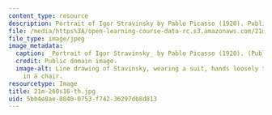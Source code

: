 ```yaml
---
content_type: resource
description: Portrait of Igor Stravinsky by Pablo Picasso (1920). Public domain image.
file: /media/https%3A/open-learning-course-data-rc.s3.amazonaws.com/21m-260-stravinsky-to-the-present-spring-2016/5bb4e8ae88400753f74236297db8d813_21m-260s16-th.jpg
file_type: image/jpeg
image_metadata:
  caption: _Portrait of Igor Stravinsky_ by Pablo Picasso (1920). (Public domain image.)
  credit: Public domain image.
  image-alt: Line drawing of Stavinsky, wearing a suit, hands loosely together, sitting
    in a chair.
resourcetype: Image
title: 21m-260s16-th.jpg
uid: 5bb4e8ae-8840-0753-f742-36297db8d813
---
```


